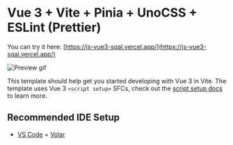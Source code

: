 # Vue 3 + Vite + Pinia + UnoCSS + ESLint (Prettier) 

You can try it here: [https://js-vue3-sqal.vercel.app/](https://js-vue3-sqal.vercel.app/)

![Preview gif](preview.gif)

This template should help get you started developing with Vue 3 in Vite. The template uses Vue 3 `<script setup>` SFCs, check out the [script setup docs](https://v3.vuejs.org/api/sfc-script-setup.html#sfc-script-setup) to learn more.

## Recommended IDE Setup

- [VS Code](https://code.visualstudio.com/) + [Volar](https://marketplace.visualstudio.com/items?itemName=Vue.volar)
